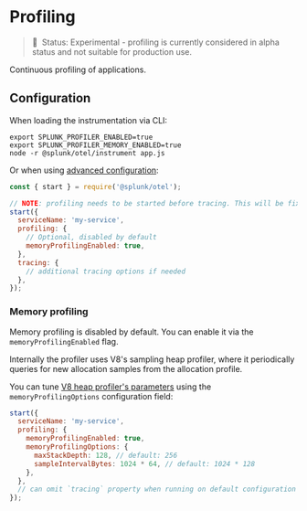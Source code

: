 # Profiling

> :construction: &nbsp;Status: Experimental - profiling is currently considered in alpha status and not suitable for production use.

Continuous profiling of applications.

## Configuration

When loading the instrumentation via CLI:

```
export SPLUNK_PROFILER_ENABLED=true
export SPLUNK_PROFILER_MEMORY_ENABLED=true
node -r @splunk/otel/instrument app.js
```

Or when using [advanced configuration](advanced-config.md):

```javascript
const { start } = require('@splunk/otel');

// NOTE: profiling needs to be started before tracing. This will be fixed in future versions.
start({
  serviceName: 'my-service',
  profiling: {
    // Optional, disabled by default
    memoryProfilingEnabled: true,
  },
  tracing: {
    // additional tracing options if needed
  },
});
```


### Memory profiling

Memory profiling is disabled by default. You can enable it via the `memoryProfilingEnabled` flag.

Internally the profiler uses V8's sampling heap profiler, where it periodically queries for new allocation samples from the allocation profile.

You can tune [V8 heap profiler's parameters](https://v8.github.io/api/head/classv8_1_1HeapProfiler.html#a6b9450bbf1f4e1a4909df92d4df4a174) using the `memoryProfilingOptions` configuration field:

```javascript
start({
  serviceName: 'my-service',
  profiling: {
    memoryProfilingEnabled: true,
    memoryProfilingOptions: {
      maxStackDepth: 128, // default: 256
      sampleIntervalBytes: 1024 * 64, // default: 1024 * 128
    },
  },
  // can omit `tracing` property when running on default configuration
});
```
